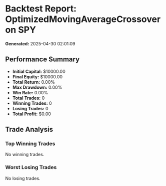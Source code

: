 # Backtest Report: OptimizedMovingAverageCrossover on SPY

**Generated:** 2025-04-30 02:01:09

## Performance Summary

- **Initial Capital:** $10000.00
- **Final Equity:** $10000.00
- **Total Return:** 0.00%
- **Max Drawdown:** 0.00%
- **Win Rate:** 0.00%
- **Total Trades:** 0
- **Winning Trades:** 0
- **Losing Trades:** 0
- **Total Profit:** $0.00

## Trade Analysis

### Top Winning Trades

No winning trades.

### Worst Losing Trades

No losing trades.
